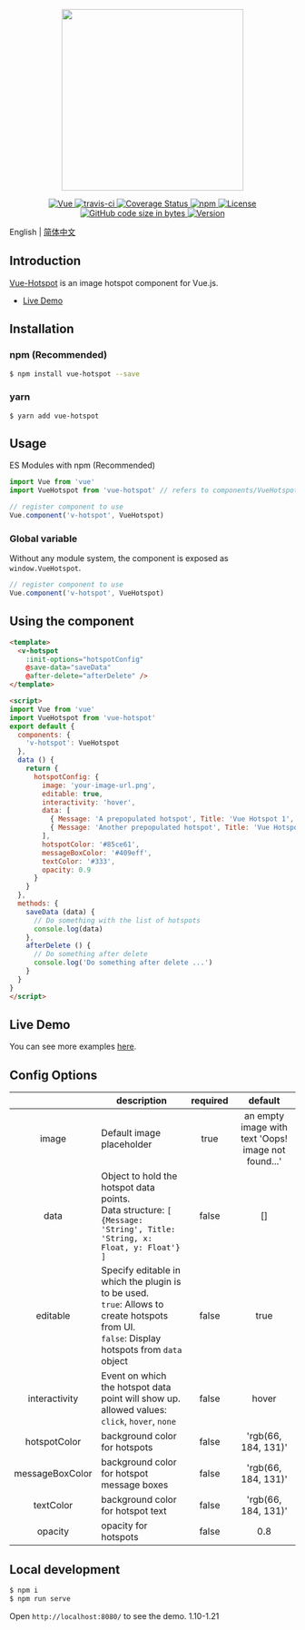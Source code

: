 <p align="center">
  <img width="320" src="./src/demo/assets/logo.png">
</p>
<p align="center">
  <a href="https://github.com/vuejs/vue">
    <img src="https://img.shields.io/badge/vue-2.6.10-brightgreen.svg" alt="Vue">
  </a>
  <a href="https://travis-ci.org/cn-wx/vue-hotspot">
    <img src="https://travis-ci.org/cn-wx/vue-hotspot.svg?branch=master" alt="travis-ci">
  </a>
  <a href="https://codecov.io/github/cn-wx/vue-hotspot?branch=master">
    <img src="https://img.shields.io/codecov/c/github/cn-wx/vue-hotspot/master.svg" alt="Coverage Status">
  </a>
  <a href="https://www.npmjs.com/package/vue-hotspot">
    <img alt="npm" src="https://img.shields.io/npm/dy/vue-hotspot" alt="Downloads">
  </a>
  <a href="https://github.com/cn-wx/vue-hotspot/blob/master/LICENSE">
    <img src="https://img.shields.io/github/license/mashape/apistatus.svg" alt="License">
  </a>
  <a href="#">
    <img src="https://img.shields.io/github/languages/code-size/cn-wx/vue-hotspot" alt="GitHub code size in bytes">
  </a>
  <a href="#">
    <img src="https://img.shields.io/github/package-json/v/cn-wx/vue-hotspot" alt="Version">
  </a>
</p>

English | [简体中文](./README.zh-CN.md)

## Introduction

[Vue-Hotspot](https://github.com/cn-wx/vue-hotspot) is an image hotspot component for Vue.js.

* [Live Demo](https://cn-wx.github.io/vue-hotspot/)

## Installation

### npm (Recommended)

```bash
$ npm install vue-hotspot --save
```

### yarn

```
$ yarn add vue-hotspot
```

## Usage

ES Modules with npm (Recommended)

```js
import Vue from 'vue'
import VueHotspot from 'vue-hotspot' // refers to components/VueHotspot.vue in webpack

// register component to use
Vue.component('v-hotspot', VueHotspot)
```

### Global variable

Without any module system, the component is exposed as `window.VueHotspot`.

```js
// register component to use
Vue.component('v-hotspot', VueHotspot)
```

## Using the component

```html
<template>
  <v-hotspot
    :init-options="hotspotConfig"
    @save-data="saveData"
    @after-delete="afterDelete" />
</template>

<script>
import Vue from 'vue'
import VueHotspot from 'vue-hotspot'
export default {
  components: {
    'v-hotspot': VueHotspot
  },
  data () {
    return {
      hotspotConfig: {
        image: 'your-image-url.png',
        editable: true,
        interactivity: 'hover',
        data: [
          { Message: 'A prepopulated hotspot', Title: 'Vue Hotspot 1', x: 33.3, y: 58.33 },
          { Message: 'Another prepopulated hotspot', Title: 'Vue Hotspot 2', x: 53.3, y: 78.3 }
        ],
        hotspotColor: '#85ce61',
        messageBoxColor: '#409eff',
        textColor: '#333',
        opacity: 0.9
      }
    }
  },
  methods: {
    saveData (data) {
      // Do something with the list of hotspots
      console.log(data)
    },
    afterDelete () {
      // Do something after delete
      console.log('Do something after delete ...')
    }
  }
}
</script>
```

## Live Demo

You can see more examples [here](https://cn-wx.github.io/vue-hotspot/).

## Config Options

|                 | description                                                                                                                                       | required |                       default                       |
|:---------------:|---------------------------------------------------------------------------------------------------------------------------------------------------|:--------:|:---------------------------------------------------:|
| image           | Default image placeholder                                                                                                                         | true     | an empty image with text 'Oops! image not found...' |
| data            | Object to hold the hotspot data points.<br>Data structure: `[ {Message: 'String', Title: 'String, x: Float, y: Float'} ]`                           |   false  |                          []                         |
| editable        | Specify editable in which the plugin is to be used.<br>`true`: Allows to create hotspots from UI.<br>`false`: Display hotspots from `data` object |   false  |                         true                        |
| interactivity   | Event on which the hotspot data point will show up.<br>allowed values: `click`, `hover`, `none`                                                   |   false  |                        hover                        |
| hotspotColor    | background color for hotspots                                                                                                                     |   false  |                 'rgb(66, 184, 131)'                 |
| messageBoxColor | background color for hotspot message boxes                                                                                                        |   false  |                 'rgb(66, 184, 131)'                 |
| textColor       | background color for hotspot text                                                                                                                 |   false  |                 'rgb(66, 184, 131)'                 |
| opacity         | opacity for hotspots                                                                                                                              |   false  |                         0.8                         |

## Local development

```bash
$ npm i
$ npm run serve
```

Open `http://localhost:8080/` to see the demo.
1.10-1.21